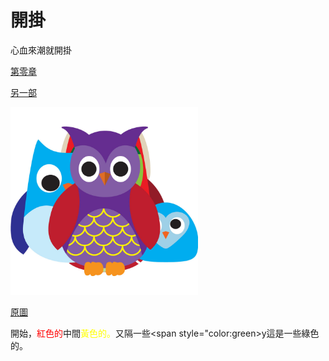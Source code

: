 # 開掛
心血來潮就開掛

[第零章](000/000.md)

[另一部](001/000.md)

<img src="https://github.com/w62/hooked/blob/main/images/295033.jpg" width="300">

[原圖](http://clipart-library.com/image_gallery/295033.jpg) 

開始，<span style="color:red">紅色的</span>中間<span style="color:yellow">黃色的。</span>又隔一些<span style="color:green>y這是一些綠色的。</span>
